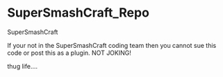 SuperSmashCraft_Repo
====================

SuperSmashCraft

If your not in the SuperSmashCraft coding team then you cannot sue this code or post this as a plugin.
NOT JOKING!
















thug life....
